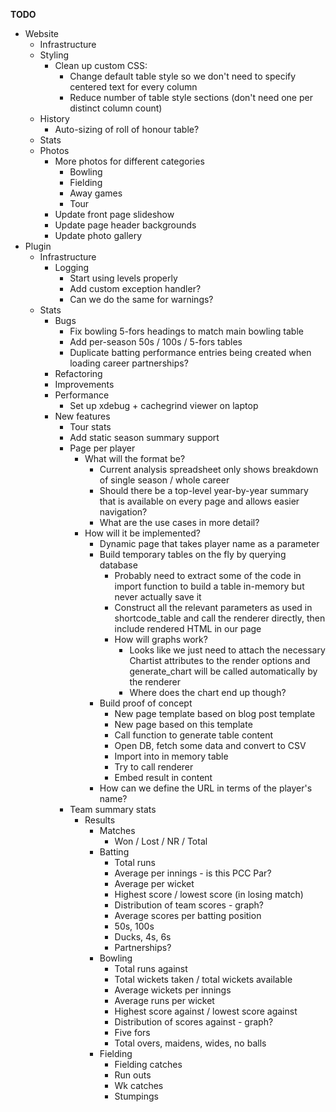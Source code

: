 __TODO__
* Website
    * Infrastructure
    * Styling
        * Clean up custom CSS:
            * Change default table style so we don't need to specify centered text for every column
            * Reduce number of table style sections (don't need one per distinct column count)
    * History
        * Auto-sizing of roll of honour table?
    * Stats
    * Photos
        * More photos for different categories
            * Bowling
            * Fielding
            * Away games
            * Tour
        * Update front page slideshow
        * Update page header backgrounds
        * Update photo gallery
* Plugin
    * Infrastructure
        * Logging
            * Start using levels properly
            * Add custom exception handler?
            * Can we do the same for warnings?
    * Stats
        * Bugs
            * Fix bowling 5-fors headings to match main bowling table
            * Add per-season 50s / 100s / 5-fors tables
            * Duplicate batting performance entries being created when loading career partnerships?
        * Refactoring
        * Improvements
        * Performance
            * Set up xdebug + cachegrind viewer on laptop
        * New features
            * Tour stats
            * Add static season summary support
            * Page per player
                * What will the format be?
                    * Current analysis spreadsheet only shows breakdown of single season / whole career
                    * Should there be a top-level year-by-year summary that is available on every page and allows easier navigation?
                    * What are the use cases in more detail?
                * How will it be implemented?
                    * Dynamic page that takes player name as a parameter
                    * Build temporary tables on the fly by querying database
                        * Probably need to extract some of the code in import function to build a table in-memory but never actually save it
                        * Construct all the relevant parameters as used in shortcode_table and call the renderer directly, then include rendered HTML in our page
                        * How will graphs work?
                            * Looks like we just need to attach the necessary Chartist attributes to the render options and generate_chart will be called automatically by the renderer
                            * Where does the chart end up though?
                    * Build proof of concept
                        * New page template based on blog post template
                        * New page based on this template
                        * Call function to generate table content
                        * Open DB, fetch some data and convert to CSV
                        * Import into in memory table
                        * Try to call renderer
                        * Embed result in content
                    * How can we define the URL in terms of the player's name?
            * Team summary stats
                * Results
                    * Matches
                        * Won / Lost / NR / Total
                    * Batting
                        * Total runs
                        * Average per innings - is this PCC Par?
                        * Average per wicket
                        * Highest score / lowest score (in losing match)
                        * Distribution of team scores - graph?
                        * Average scores per batting position
                        * 50s, 100s
                        * Ducks, 4s, 6s
                        * Partnerships?
                    * Bowling
                        * Total runs against
                        * Total wickets taken / total wickets available
                        * Average wickets per innings
                        * Average runs per wicket
                        * Highest score against / lowest score against
                        * Distribution of scores against - graph?
                        * Five fors
                        * Total overs, maidens, wides, no balls
                    * Fielding
                        * Fielding catches
                        * Run outs
                        * Wk catches
                        * Stumpings
